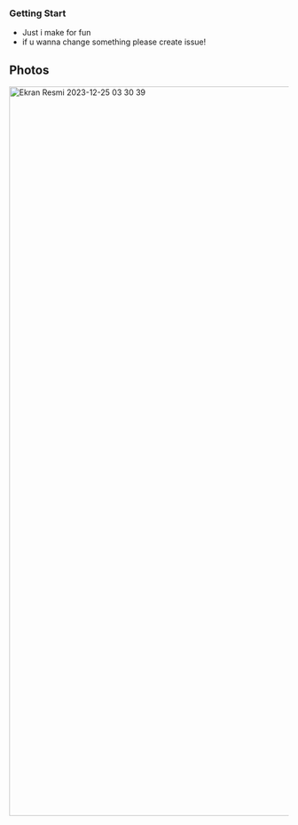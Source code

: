 ### Getting Start
- Just i make for fun
- if u wanna change something please create issue!

## Photos

<img width="1314" alt="Ekran Resmi 2023-12-25 03 30 39" src="https://github.com/CoderMungan/moongun-dark/assets/126997544/54d1010a-1539-431c-a212-256c51ad990b">